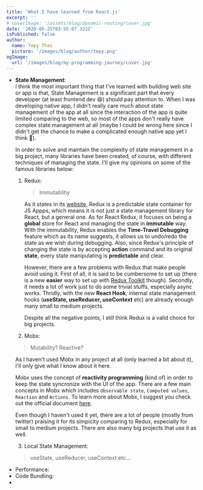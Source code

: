 ```yaml
---
title: 'What I have learned from React.js'
excerpt: ''
# coverImage: '/assets/blog/dynamic-routing/cover.jpg'
date: '2020-05-25T03:55:07.322Z'
isPublished: false
author:
  name: Tepy Thai
  picture: '/images/blog/author/tepy.png'
ogImage:
  url: '/images/blog/my-programming-journey/cover.jpg'
---
```


- **State Management**:<br/>
  I think the most important thing that I've learned with building web site or app is that, State Management is a significant part that every developer (at least frontend dev 😄) should pay attention to. When I was developing native app, I didn't really care much about state management of the app at all since the interaction of the app is quite limited comparing to the web, so most of the apps don't really have complex state management at all (maybe I could be wrong here since I didn't get the chance to make a complicated enough native app yet I think 🤔).

  In order to solve and maintain the complexity of state management in a big project, many libraries have been created, of course, with different techniques of managing the state. I'll give my opinions on some of the famous libraries below:

  1. Redux: <br/>

     > Immutablitiy

     As it states in its [website](https://redux.js.org/), Redux is a predictable state container for JS Appps, which means it is not just a state management library for React, but a general one. As for React Redux, it focuses on being a **global** store for React and managing the state in **immutable** way. With the immutability, Redux enables the **Time-Travel Debugging** feature which as its name suggests, it allows us to undo/redo the state as we wish during debugging. Also, since Redux's principle of changing the state is by accepting **action** command and its original **state**, every state manipulating is **predictable** and clear.

     However, there are a few problems with Redux that make people avoid using it. First of all, it is said to be cumbersome to set up (there is a new **easier** way to set up with [Redux Toolkit](https://redux-toolkit.js.org/) though). Secondly, it needs a lot of work just to do some trivial stuffs, especially async works. Thridly, with the new **React Hook**, internal state management hooks (**useState, useReducer, useContext** etc) are already enough many small to medium projects.

     Despite all the negative points, I still think Redux is a valid choice for big projects.

  2. Mobx: <br/>

  > Mutability? Reactive?

  As I haven't used Mobx in any project at all (only learned a bit about it), I'll only give what I know about it here.

  Mobx uses the concept of **reactivity programming** (kind of) in order to keep the state syncronize with the UI of the app. There are a few main concepts in Mobx which includes `Observable state`, `Computed values`, `Reaction` and `Actions`. To learn more about Mobx, I suggest you check out the official document [here](https://mobx.js.org/README.html).

  Even though I haven't used it yet, there are a lot of people (mostly from twitter) praising it for its simpicity comparing to Redux, especially for small to medium projects. There are also many big projects that use it as well.

  3. Local State Management:

  > useState, useReducer, useContext etc...

* Performance:
* Code Bundling:
*

